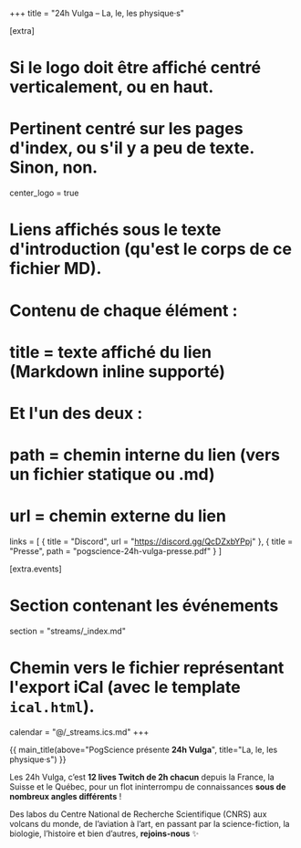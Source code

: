 +++
title = "24h Vulga – La, le, les physique·s"

[extra]
# Si le logo doit être affiché centré verticalement, ou en haut.
# Pertinent centré sur les pages d'index, ou s'il y a peu de texte. Sinon, non.
center_logo = true

# Liens affichés sous le texte d'introduction (qu'est le corps de ce fichier MD).
# Contenu de chaque élément :
#   title = texte affiché du lien (Markdown inline supporté)
# Et l'un des deux :
#   path = chemin interne du lien (vers un fichier statique ou .md)
#   url = chemin externe du lien
links = [
    { title = "Discord", url = "https://discord.gg/QcDZxbYPpj" },
    { title = "Presse", path = "pogscience-24h-vulga-presse.pdf" }
]

[extra.events]
# Section contenant les événements
section = "streams/_index.md"
# Chemin vers le fichier représentant l'export iCal (avec le template `ical.html`).
calendar = "@/_streams.ics.md"
+++

{{ main_title(above="PogScience présente <strong>24h Vulga</strong>", title="La, le, les physique·s") }}

Les 24h Vulga, c’est **12 lives Twitch de 2h chacun** depuis la France, la Suisse et le Québec, pour un flot
ininterrompu de connaissances **sous de nombreux angles différents** !

Des labos du Centre National de Recherche Scientifique (CNRS) aux volcans du monde, de l’aviation à l’art, en
passant par la science-fiction, la biologie, l’histoire et bien d’autres, **rejoins-nous** ✨
